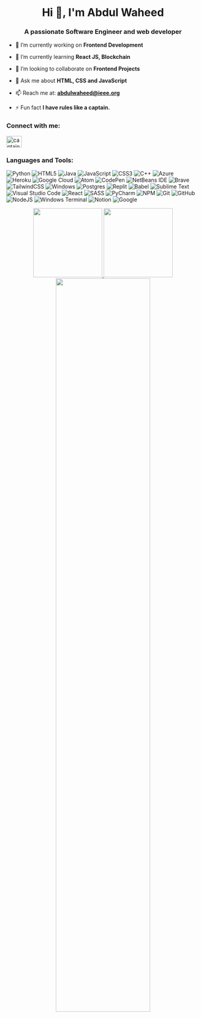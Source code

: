 <h1 align="center">Hi 👋, I'm Abdul Waheed</h1>
<h3 align="center">A passionate Software Engineer and web developer</h3>

- 🔭 I’m currently working on **Frontend Development**

- 🌱 I’m currently learning **React JS, Blockchain**

- 👯 I’m looking to collaborate on **Frontend Projects**

- 💬 Ask me about **HTML, CSS and JavaScript**

- 📫 Reach me at: **abdulwaheed@ieee.org**

- ⚡ Fun fact **I have rules like a captain.**

<h3 align="left">Connect with me:</h3>
<p align="left">
<a href="https://instagram.com/captain_waheed_" target="blank"><img align="center" src="https://raw.githubusercontent.com/rahuldkjain/github-profile-readme-generator/master/src/images/icons/Social/instagram.svg" alt="captain_waheed_" height="30" width="40" /></a>
</p>

<h3 align="left">Languages and Tools:</h3>


![Python](https://img.shields.io/badge/python-3670A0?style=for-the-badge&logo=python&logoColor=ffdd54)
![HTML5](https://img.shields.io/badge/html5-%23E34F26.svg?style=for-the-badge&logo=html5&logoColor=white)
![Java](https://img.shields.io/badge/java-%23ED8B00.svg?style=for-the-badge&logo=java&logoColor=white)
![JavaScript](https://img.shields.io/badge/javascript-%23323330.svg?style=for-the-badge&logo=javascript&logoColor=%23F7DF1E)
![CSS3](https://img.shields.io/badge/css3-%231572B6.svg?style=for-the-badge&logo=css3&logoColor=white)
![C++](https://img.shields.io/badge/c++-%2300599C.svg?style=for-the-badge&logo=c%2B%2B&logoColor=white)
![Azure](https://img.shields.io/badge/azure-%230072C6.svg?style=for-the-badge&logo=microsoftazure&logoColor=white)
![Heroku](https://img.shields.io/badge/heroku-%23430098.svg?style=for-the-badge&logo=heroku&logoColor=white)
![Google Cloud](https://img.shields.io/badge/GoogleCloud-%234285F4.svg?style=for-the-badge&logo=google-cloud&logoColor=white)
![Atom](https://img.shields.io/badge/Atom-%2366595C.svg?style=for-the-badge&logo=atom&logoColor=white)
![CodePen](https://img.shields.io/badge/CodePen-white?style=for-the-badge&logo=codepen&logoColor=black)
![NetBeans IDE](https://img.shields.io/badge/NetBeansIDE-1B6AC6.svg?style=for-the-badge&logo=apache-netbeans-ide&logoColor=white)
![Brave](https://img.shields.io/badge/Brave-FB542B?style=for-the-badge&logo=Brave&logoColor=white)
![TailwindCSS](https://img.shields.io/badge/tailwindcss-%2338B2AC.svg?style=for-the-badge&logo=tailwind-css&logoColor=white)
![Windows](https://img.shields.io/badge/Windows-0078D6?style=for-the-badge&logo=windows&logoColor=white)
![Postgres](https://img.shields.io/badge/postgres-%23316192.svg?style=for-the-badge&logo=postgresql&logoColor=white)
![Replit](https://img.shields.io/badge/Replit-DD1200?style=for-the-badge&logo=Replit&logoColor=white)
![Babel](https://img.shields.io/badge/Babel-F9DC3e?style=for-the-badge&logo=babel&logoColor=black)
![Sublime Text](https://img.shields.io/badge/sublime_text-%23575757.svg?style=for-the-badge&logo=sublime-text&logoColor=important)
![Visual Studio Code](https://img.shields.io/badge/Visual%20Studio%20Code-0078d7.svg?style=for-the-badge&logo=visual-studio-code&logoColor=white)
![React](https://img.shields.io/badge/react-%2320232a.svg?style=for-the-badge&logo=react&logoColor=%2361DAFB)
![SASS](https://img.shields.io/badge/SASS-hotpink.svg?style=for-the-badge&logo=SASS&logoColor=white)
![PyCharm](https://img.shields.io/badge/pycharm-143?style=for-the-badge&logo=pycharm&logoColor=black&color=black&labelColor=green)
![NPM](https://img.shields.io/badge/NPM-%23000000.svg?style=for-the-badge&logo=npm&logoColor=white)
![Git](https://img.shields.io/badge/git-%23F05033.svg?style=for-the-badge&logo=git&logoColor=white)
![GitHub](https://img.shields.io/badge/github-%23121011.svg?style=for-the-badge&logo=github&logoColor=white)
![NodeJS](https://img.shields.io/badge/node.js-6DA55F?style=for-the-badge&logo=node.js&logoColor=white)
![Windows Terminal](https://img.shields.io/badge/Windows%20Terminal-%234D4D4D.svg?style=for-the-badge&logo=windows-terminal&logoColor=white)
![Notion](https://img.shields.io/badge/Notion-%23000000.svg?style=for-the-badge&logo=notion&logoColor=white)
![Google](https://img.shields.io/badge/google-4285F4?style=for-the-badge&logo=google&logoColor=white)

<p align="center">
<a href="https://github.com/captainwaheed">
  <img height="180em" src="https://github-readme-stats.vercel.app/api?username=captainwaheed&show_icons=true&theme=tokyonight&include_all_commits=true&count_private=true"/>
  <img height="180em" src="https://github-readme-stats-eight-theta.vercel.app/api/top-langs/?username=captainwaheed&layout=compact&langs_count=8&theme=tokyonight"/>
</a>
  <img width="70%" src="https://github-readme-streak-stats.herokuapp.com/?user=captainwaheed&show_icons=true&locale=en&layout=demo&theme=tokyonight&hide_border=true" />
</p>
</p>
